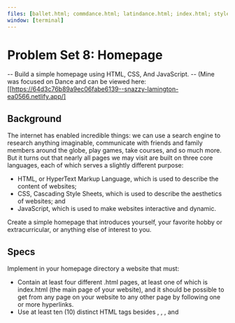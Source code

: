```yaml
---
files: [ballet.html; commdance.html; latindance.html; index.html; styles.css]
window: [terminal]
---
```


# Problem Set 8: Homepage

-- Build a simple homepage using HTML, CSS, And JavaScript.
-- (Mine was focused on Dance and can be viewed here: [[https://64d3c76b89a9ec06fabe6139--snazzy-lamington-ea0566.netlify.app/]

## Background
The internet has enabled incredible things: we can use a search engine to research anything imaginable, communicate with friends and family members around the globe, play games, take courses, and so much more. But it turns out that nearly all pages we may visit are built on three core languages, each of which serves a slightly different purpose:

- HTML, or HyperText Markup Language, which is used to describe the content of websites;
- CSS, Cascading Style Sheets, which is used to describe the aesthetics of websites; and
- JavaScript, which is used to make websites interactive and dynamic.

Create a simple homepage that introduces yourself, your favorite hobby or extracurricular, or anything else of interest to you.

## Specs
Implement in your homepage directory a website that must:

- Contain at least four different .html pages, at least one of which is index.html (the main page of your website), and it should be possible to get from any page on your website to any other page by following one or more hyperlinks.
- Use at least ten (10) distinct HTML tags besides <html>, <head>, <body>, and <title>. Using some tag (e.g., <p>) multiple times still counts as just one (1) of those ten!
- Integrate one or more features from Bootstrap into your site. Bootstrap is a popular library (that comes with lots of CSS classes and more) via which you can beautify your site. See Bootstrap’s documentation to get started. In particular, you might find some of Bootstrap’s components of interest. To add Bootstrap to your site, it suffices to include
```
<link rel="stylesheet" href="https://cdn.jsdelivr.net/npm/bootstrap@4.5.3/dist/css/bootstrap.min.css" integrity="sha384-TX8t27EcRE3e/ihU7zmQxVncDAy5uIKz4rEkgIXeMed4M0jlfIDPvg6uqKI2xXr2" crossorigin="anonymous">
<script src="https://code.jquery.com/jquery-3.5.1.slim.min.js" integrity="sha384-DfXdz2htPH0lsSSs5nCTpuj/zy4C+OGpamoFVy38MVBnE+IbbVYUew+OrCXaRkfj" crossorigin="anonymous"></script>
<script src="https://cdn.jsdelivr.net/npm/bootstrap@4.5.3/dist/js/bootstrap.bundle.min.js" integrity="sha384-ho+j7jyWK8fNQe+A12Hb8AhRq26LrZ/JpcUGGOn+Y7RsweNrtN/tE3MoK7ZeZDyx" crossorigin="anonymous"></script>
```
in a pages’ <head>, below which you can also include
```
<link href="styles.css" rel="stylesheet">
```
to link one's own CSS.

- Have at least one stylesheet file of your own creation, styles.css, which uses at least five (5) different CSS selectors (e.g. tag (example), class (.example), or ID (#example)), and within which one uses a total of at least five (5) different CSS properties, such as font-size, or margin; and
- Integrate one or more features of JavaScript into your site to make the site more interactive. For example, you can use JavaScript to add alerts, to have an effect at a recurring interval, or to add interactivity to buttons, dropdowns, or forms. Feel free to be creative!
- Ensure that your site looks nice on browsers both on mobile devices as well as laptops and desktops.

  ## Testing
If you want to see how your site looks while you work on it, you can run http-server. Command- or control-click on the first link presented by `http-server`, which should open your webpage in a new tab. You should then be able to refresh the tab containing your webpage to see your latest changes.

Recall also that by opening Developer Tools in Google Chrome, you can simulate visiting your page on a mobile device by clicking the phone-shaped icon to the left of `Elements` in the developer tools window, or, once the Developer Tools tab has already been opened, by typing `Ctrl+Shift+M` on a PC or `Cmd+Shift+M` on a Mac, rather than needing to visit your site on a mobile device separately.
